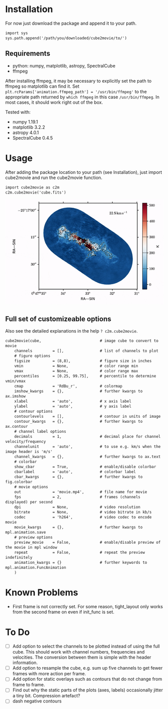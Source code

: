 # Installation

For now just download the package and append it to your path.
```
import sys
sys.path.append('/path/you/downloaded/cube2movie/to/')
```


## Requirements
- python: numpy, matplotlib, astropy, SpectralCube
- ffmpeg

After installing ffmpeg, it may be necessary to explicitly set the path to ffmpeg so matplotlib can find it.
Set `plt.rcParams['animation.ffmpeg_path'] = '/usr/bin/ffmpeg'` to the appropriate path returned by `which ffmpeg` in this case `/usr/bin/ffmpeg`.
In most cases, it should work right out of the box.

Tested with:
- numpy 1.19.1
- matplotlib 3.2.2
- astropy 4.0.1
- SpectralCube 0.4.5

# Usage

After adding the package location to your path (see Installation), just import cube2movie and run the cube2movie function.
```
import cube2movie as c2m
c2m.cube2movie('cube.fits')
```
![movie.mp4](movie.gif)


## Full set of customizeable options

Also see the detailed explanations in the help `? c2m.cube2movie`.
```
cube2movie(cube,                          # image cube to convert to movie
    channels         = [],                # list of channels to plot
    # figure options
    figsize          = (8,8),             # figure size in inches
    vmin             = None,              # color range min
    vmax             = None,              # color range max
    percentiles      = [0.25, 99.75],     # percentile to determine vmin/vmax
    cmap             = 'RdBu_r',          # colormap
    imshow_kwargs    = {},                # further kwargs to ax.imshow
    xlabel           = 'auto',            # x axis label
    ylabel           = 'auto',            # y axis label
    # contour options
    contourlevels    = [],                # contour in units of image
    contour_kwargs   = {},                # further kwargs to ax.contour
    # channel label options
    decimals         = 1,                 # decimal place for channel velocity/frequency
    channelunit      = 'auto',            # to use e.g. km/s when the image header is 'm/s'
    channel_kwargs   = {},                # further kwargs to ax.text
    # colorbar
    show_cbar        = True,              # enable/disable colorbar
    cbarlabel        = 'auto',            # colorbar label
    cbar_kwargs      = {},                # further kwargs to fig.colorbar
    # movie options
    out              = 'movie.mp4',       # file name for movie
    fps              = 2,                 # frames (channels displayed) per second
    dpi              = None,              # video resolution
    bitrate          = None,              # video bitrate in kb/s
    codec            = 'h264',            # video codec to encode movie
    movie_kwargs     = {},                # further kwargs to mpl.animation.save
    # preview options
    preview_movie    = False,             # enable/disable preview of the movie in mpl window
    repeat           = False,             # repeat the preview indefinitely
    animation_kwargs = {}                 # further keywords to mpl.animation.FuncAnimation
    )
```

# Known Problems

- First frame is not correctly set. For some reason, tight_layout only works from the second frame on even if init_func is set.


# To Do

- [ ] Add option to select the channels to be plotted instead of using the full cube. This should work with channel numbers, frequencies and velocities. The conversion between them is simple with the header information.
- [ ] Add option to resample the cube, e.g. sum up five channels to get fewer frames with more action per frame.
- [ ] Add option for static overlays such as contours that do not change from frame to frame.
- [ ] Find out why the static parts of the plots (axes, labels) occasionally jitter a tiny bit. Compression artefact?
- [ ] dash negative contours
